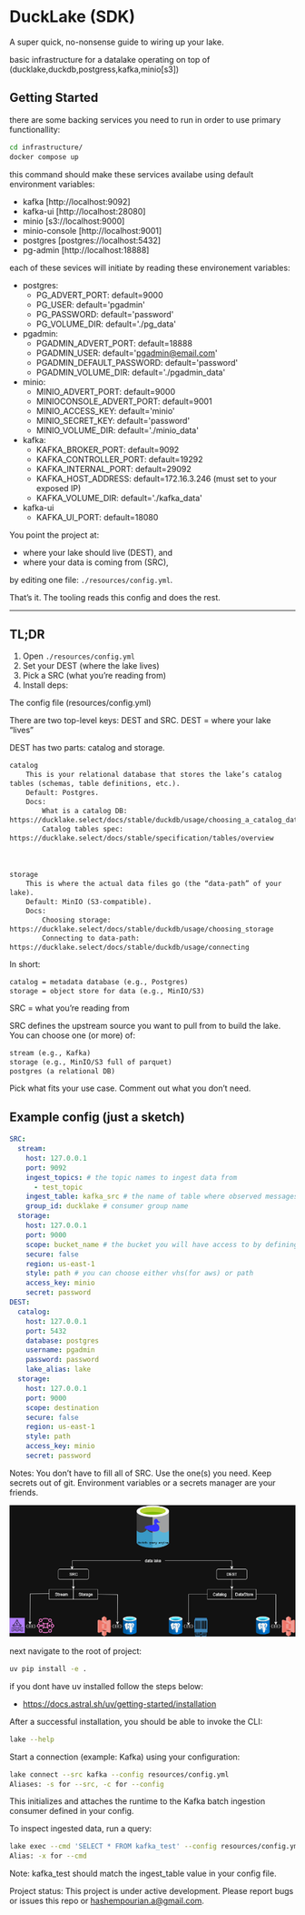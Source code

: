 # DuckLake (SDK)
A super quick, no-nonsense guide to wiring up your lake.

basic infrastructure for a datalake operating on top of (ducklake,duckdb,postgress,kafka,minio[s3])



## Getting Started
there are some backing services you need to run in order to use primary functionallity:
```bash
cd infrastructure/
docker compose up 
```
this command should make these services availabe using default environment variables:

- kafka [http://localhost:9092] 
- kafka-ui [http://localhost:28080]
- minio [s3://localhost:9000]
- minio-console [http://localhost:9001]
- postgres [postgres://localhost:5432]
- pg-admin [http://localhost:18888]

each of these sevices will initiate by reading these environement variables:
- postgres:
    - PG_ADVERT_PORT: default=9000
    - PG_USER: default='pgadmin'
    - PG_PASSWORD: default='password'
    - PG_VOLUME_DIR: default='./pg_data'
- pgadmin:
    - PGADMIN_ADVERT_PORT: default=18888
    - PGADMIN_USER: default='pgadmin@email.com'
    - PGADMIN_DEFAULT_PASSWORD: default='password'
    - PGADMIN_VOLUME_DIR: default='./pgadmin_data'
- minio:
    - MINIO_ADVERT_PORT: default=9000
    - MINIOCONSOLE_ADVERT_PORT: default=9001
    - MINIO_ACCESS_KEY: default='minio'
    - MINIO_SECRET_KEY: default='password'
    - MINIO_VOLUME_DIR: default='./minio_data'
- kafka:
    - KAFKA_BROKER_PORT: default=9092
    - KAFKA_CONTROLLER_PORT: default=19292
    - KAFKA_INTERNAL_PORT: default=29092
    - KAFKA_HOST_ADDRESS: default=172.16.3.246 (must set to your exposed IP)
    - KAFKA_VOLUME_DIR: default='./kafka_data'
- kafka-ui
    - KAFKA_UI_PORT: default=18080



You point the project at:
- where your lake should live (DEST), and
- where your data is coming from (SRC),

by editing one file: `./resources/config.yml`.

That’s it. The tooling reads this config and does the rest.


---

## TL;DR

1) Open `./resources/config.yml`  
2) Set your DEST (where the lake lives)  
3) Pick a SRC (what you’re reading from)  
4) Install deps:

The config file (resources/config.yml) 

There are two top-level keys: DEST and SRC. 
DEST = where your lake “lives” 

DEST has two parts: catalog and storage. 

    catalog 
        This is your relational database that stores the lake’s catalog tables (schemas, table definitions, etc.).
        Default: Postgres.
        Docs:
            What is a catalog DB: https://ducklake.select/docs/stable/duckdb/usage/choosing_a_catalog_database 
            Catalog tables spec: https://ducklake.select/docs/stable/specification/tables/overview 
             
         

    storage 
        This is where the actual data files go (the “data-path” of your lake).
        Default: MinIO (S3-compatible).
        Docs:
            Choosing storage: https://ducklake.select/docs/stable/duckdb/usage/choosing_storage 
            Connecting to data-path: https://ducklake.select/docs/stable/duckdb/usage/connecting 
             
         
     

In short: 

    catalog = metadata database (e.g., Postgres)
    storage = object store for data (e.g., MinIO/S3)
     

SRC = what you’re reading from 

SRC defines the upstream source you want to pull from to build the lake. You can choose one (or more) of: 

    stream (e.g., Kafka)
    storage (e.g., MinIO/S3 full of parquet)
    postgres (a relational DB)
    

Pick what fits your use case. Comment out what you don’t need. 
## Example config (just a sketch)

```yml
SRC:
  stream:
    host: 127.0.0.1
    port: 9092
    ingest_topics: # the topic names to ingest data from
      - test_topic 
    ingest_table: kafka_src # the name of table where observed messages from topic will be written in
    group_id: ducklake # consumer group name
  storage:
    host: 127.0.0.1
    port: 9000
    scope: bucket_name # the bucket you will have access to by defining s3://{scope}/my_parquet_files_2025-05-*.parquet
    secure: false
    region: us-east-1
    style: path # you can choose either vhs(for aws) or path 
    access_key: minio 
    secret: password
DEST:
  catalog:
    host: 127.0.0.1
    port: 5432
    database: postgres
    username: pgadmin
    password: password
    lake_alias: lake
  storage:
    host: 127.0.0.1
    port: 9000
    scope: destination
    secure: false
    region: us-east-1
    style: path
    access_key: minio
    secret: password
```
Notes: 
    You don’t have to fill all of SRC. Use the one(s) you need.
    Keep secrets out of git. Environment variables or a secrets manager are your friends.
     

![hld](resources/asset/lake.png)


next navigate to the root of project:
```bash
uv pip install -e .
```



if you dont have uv installed follow the steps below:

- https://docs.astral.sh/uv/getting-started/installation

After a successful installation, you should be able to invoke the CLI: 

```bash
lake --help 
```
Start a connection (example: Kafka) using your configuration: 

```bash
lake connect --src kafka --config resources/config.yml 
Aliases: -s for --src, -c for --config 
```

This initializes and attaches the runtime to the Kafka batch ingestion consumer defined in your config. 

To inspect ingested data, run a query: 

```bash
lake exec --cmd 'SELECT * FROM kafka_test' --config resources/config.yml 
Alias: -x for --cmd 
```

Note: kafka_test should match the ingest_table value in your config file. 

Project status: This project is under active development. Please report bugs or issues this repo or hashempourian.a@gmail.com.
 